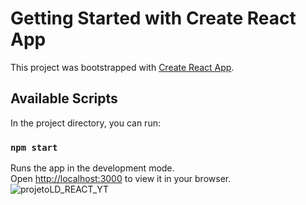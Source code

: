 # Getting Started with Create React App

This project was bootstrapped with [Create React App](https://github.com/facebook/create-react-app).

## Available Scripts

In the project directory, you can run:

### `npm start`

Runs the app in the development mode.\
Open [http://localhost:3000](http://localhost:3000) to view it in your browser.
![projetoLD_REACT_YT](https://user-images.githubusercontent.com/5197047/205505656-58991e77-16e7-4889-8b41-b72488c5dee7.png)
